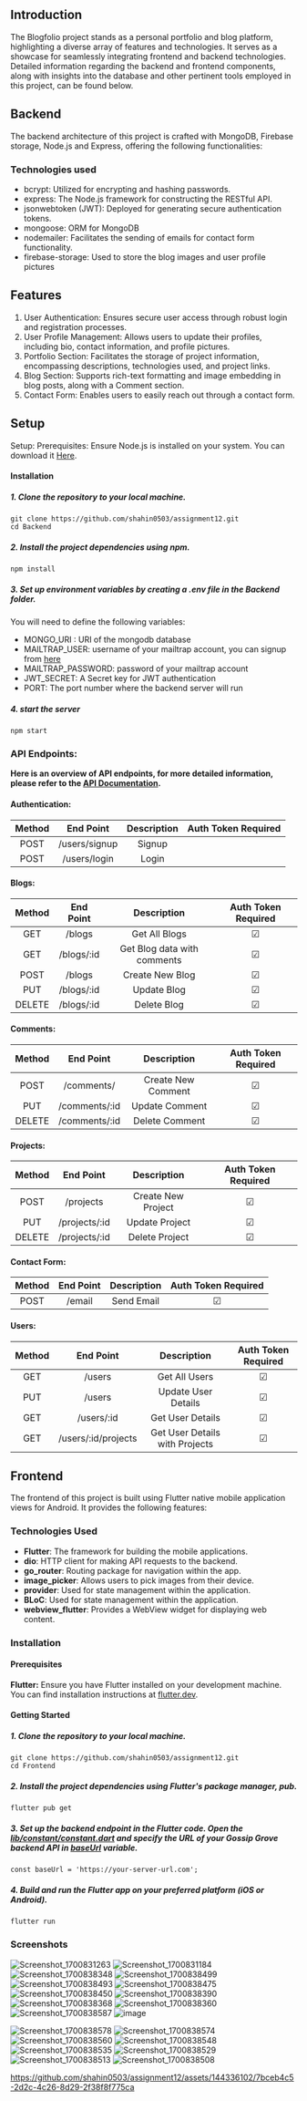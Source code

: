 ## Introduction
The Blogfolio project stands as a personal portfolio and blog platform, highlighting a diverse array of features and technologies. It serves as a showcase for seamlessly integrating frontend and backend technologies. Detailed information regarding the backend and frontend components, along with insights into the database and other pertinent tools employed in this project, can be found below.

## Backend
The backend architecture of this project is crafted with MongoDB, Firebase storage, Node.js and Express, offering the following functionalities:

### Technologies used
-   bcrypt: Utilized for encrypting and hashing passwords.
-   express: The Node.js framework for constructing the RESTful API.
-   jsonwebtoken (JWT): Deployed for generating secure authentication tokens.
-   mongoose: ORM for MongoDB
-   nodemailer: Facilitates the sending of emails for contact form functionality.
-   firebase-storage: Used to store the blog images and user profile pictures

## Features

 1. User Authentication: Ensures secure user access through robust login and registration processes.
 2. User Profile Management: Allows users to update their profiles, including bio, contact information, and profile pictures.
3. Portfolio Section: Facilitates the storage of project information, encompassing descriptions, technologies used, and project links.
4. Blog Section: Supports rich-text formatting and image embedding in blog posts, along with a Comment section.
5. Contact Form: Enables users to easily reach out through a contact form.

## Setup
Setup: Prerequisites: Ensure Node.js is installed on your system. You can download it [Here](https://nodejs.org/en/download).

#### Installation

##### 1. Clone the repository to your local machine.

```
git clone https://github.com/shahin0503/assignment12.git
cd Backend
```

##### 2. Install the project dependencies using npm.
```
npm install
```

##### 3. Set up environment variables by creating a .env file in the Backend folder.

You will need to define the following variables:

- MONGO_URI : URI of the mongodb database
- MAILTRAP_USER: username of your mailtrap account, you can signup from [here](https://mailtrap.io/register/signup)
- MAILTRAP_PASSWORD: password of your mailtrap account
- JWT_SECRET: A Secret key for JWT authentication
- PORT: The port number where the backend server will run

##### 4. start the server
```
npm start
```

### API Endpoints:

**Here is an overview of API endpoints, for more detailed information, please refer to the [API Documentation]( ).**

#### Authentication:

| Method |  End Point  | Description | Auth Token Required |
| :----: | :---------: | :---------: | :-----------------: |
|  POST  | /users/signup |   Signup    |                     |
|  POST  | /users/login  |    Login    |                     |

#### Blogs:

| Method | End Point |  Description  | Auth Token Required |
| :----: | :-------: | :-----------: | :-----------------: |
|  GET   |   /blogs   | Get All Blogs |       &#9745;       |
|  GET   |   /blogs/:id   | Get Blog data with comments |       &#9745;       |
|  POST  |   /blogs   | Create New Blog |       &#9745;       |
|  PUT   | /blogs/:id  |  Update Blog  |       &#9745;       |
| DELETE | /blogs/:id  |  Delete Blog  |       &#9745;       |

#### Comments:

| Method |  End Point  |     Description      | Auth Token Required |
| :----: | :---------: | :------------------: | :-----------------: |
|  POST  | /comments/   |   Create New Comment   |       &#9745;       |
|  PUT   | /comments/:id | Update Comment |       &#9745;       |
|  DELETE   | /comments/:id | Delete Comment |       &#9745;       |

#### Projects:

| Method |   End Point   |     Description      | Auth Token Required |
| :----: | :-----------: | :------------------: | :-----------------: |
|  POST  |  /projects   |  Create New Project  |       &#9745;       |
|  PUT   |  /projects/:id    |   Update Project   |       &#9745;       |
| DELETE |  /projects/:id    |   Delete Project   |       &#9745;       |

#### Contact Form:

| Method |   End Point   | Description | Auth Token Required |
| :----: | :-----------: | :---------: | :-----------------: |
|  POST  | /email | Send Email  |       &#9745;       |

#### Users:

| Method | End Point  |     Description     | Auth Token Required |
| :----: | :--------: | :-----------------: | :-----------------: |
|  GET   | /users    |    Get All Users    |       &#9745;       |
|  PUT   | /users    | Update User Details |       &#9745;       |
|  GET   | /users/:id    | Get User Details |       &#9745;       |
|  GET   | /users/:id/projects    | Get User Details with Projects |       &#9745;       |

## Frontend

The frontend of this project is built using Flutter native mobile application views for Android. It provides the following features:

### Technologies Used

- **Flutter**: The framework for building the mobile applications.
- **dio**: HTTP client for making API requests to the backend.
- **go_router**: Routing package for navigation within the app.
- **image_picker**: Allows users to pick images from their device.
- **provider**: Used for state management within the application.
- **BLoC**: Used for state management within the application.
- **webview_flutter**: Provides a WebView widget for displaying web content.

### Installation

#### Prerequisites

<b>Flutter:</b> Ensure you have Flutter installed on your development machine. You can find installation instructions at [flutter.dev](https://docs.flutter.dev/get-started/install).

#### Getting Started

##### 1. Clone the repository to your local machine.

```
git clone https://github.com/shahin0503/assignment12.git
cd Frontend
```

##### 2. Install the project dependencies using Flutter's package manager, pub.

```
flutter pub get
```

##### 3. Set up the backend endpoint in the Flutter code. Open the <u><i>lib/constant/constant.dart</i></u> and specify the URL of your Gossip Grove backend API in <u><i>baseUrl</i></u> variable.

```
const baseUrl = 'https://your-server-url.com';
```

##### 4. Build and run the Flutter app on your preferred platform (iOS or Android).

```
flutter run
```
### Screenshots

![Screenshot_1700831263](https://github.com/shahin0503/assignment12/assets/144336102/7061c50d-37c4-4373-9334-7728b861c5ad)  ![Screenshot_1700831184](https://github.com/shahin0503/assignment12/assets/144336102/69aed7ab-c024-4734-9b9f-2dc36d344a01)
![Screenshot_1700838348](https://github.com/shahin0503/assignment12/assets/144336102/28788049-bb50-4183-8509-0ad28efe9760)
![Screenshot_1700838499](https://github.com/shahin0503/assignment12/assets/144336102/b9b16eae-93ed-4cd0-b94a-99e55195b686)
![Screenshot_1700838493](https://github.com/shahin0503/assignment12/assets/144336102/d334b8fa-2a8a-40c5-8f8b-171bc4a2f2e5)
![Screenshot_1700838475](https://github.com/shahin0503/assignment12/assets/144336102/b9ec14b8-d19f-47fe-a63a-8c82e371ecb8)
![Screenshot_1700838450](https://github.com/shahin0503/assignment12/assets/144336102/0ab3bbe6-629f-48c6-96bd-a31ad103389a)
![Screenshot_1700838390](https://github.com/shahin0503/assignment12/assets/144336102/5dce3a58-1dea-45be-8298-d9e200c92963)
![Screenshot_1700838368](https://github.com/shahin0503/assignment12/assets/144336102/5d8f61cf-9b4b-4222-bda9-0e0f07f41afe)
![Screenshot_1700838360](https://github.com/shahin0503/assignment12/assets/144336102/7abba52d-9a1a-4c18-bb8b-bf853d78fe76)
![Screenshot_1700838587](https://github.com/shahin0503/assignment12/assets/144336102/aa2b8878-4c24-4724-9686-1628e76890bd)
![image](https://github.com/shahin0503/assignment12/assets/144336102/09c78f47-9bbd-4ea6-bf1e-c3739fcec44c)

![Screenshot_1700838578](https://github.com/shahin0503/assignment12/assets/144336102/eae37ed3-bba6-4fef-845b-0f432680273a)
![Screenshot_1700838574](https://github.com/shahin0503/assignment12/assets/144336102/dc0119f8-2cdf-48eb-8604-dac993284690)
![Screenshot_1700838560](https://github.com/shahin0503/assignment12/assets/144336102/93a6c9d4-f4c4-4ddf-9abd-2bc5f1839f19)
![Screenshot_1700838548](https://github.com/shahin0503/assignment12/assets/144336102/56d0b020-20fe-468d-8827-4cf6ecaad62c)
![Screenshot_1700838535](https://github.com/shahin0503/assignment12/assets/144336102/e150d9c8-9c74-4eda-9a0f-c699a3f52d20)
![Screenshot_1700838529](https://github.com/shahin0503/assignment12/assets/144336102/cfb343cf-be61-448a-8367-c22b84a1a567)
![Screenshot_1700838513](https://github.com/shahin0503/assignment12/assets/144336102/3efedf86-2fc9-47d6-828a-3479c65dd6d8)
![Screenshot_1700838508](https://github.com/shahin0503/assignment12/assets/144336102/6f049fd6-f64c-4d7b-b2e6-80db5812b54d)



https://github.com/shahin0503/assignment12/assets/144336102/7bceb4c5-2d2c-4c26-8d29-2f38f8f775ca


